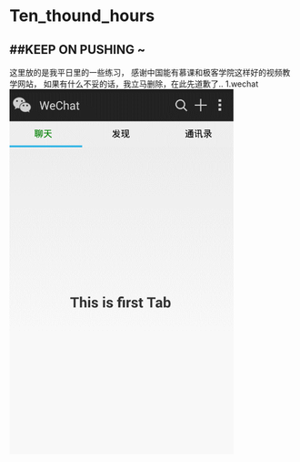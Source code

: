 # Ten_thound_hours
##KEEP ON PUSHING ~
---
这里放的是我平日里的一些练习，
感谢中国能有慕课和极客学院这样好的视频教学网站，
如果有什么不妥的话，我立马删除，在此先道歉了..
1.wechat
![WeChat](image/wechat.gif)
